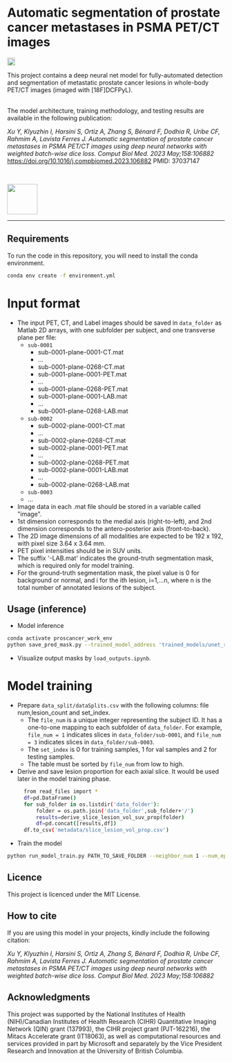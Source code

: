 # Automatic segmentation of prostate cancer metastases in PSMA PET/CT images

<p align="left">
    <img alt="PyPI - License" src="https://img.shields.io/badge/license-MIT-blue" height="18" />
</p>

This project contains a deep neural net model for fully-automated detection and segmentation of metastatic prostate cancer lesions in whole-body PET/CT images (imaged with [18F]DCFPyL).

<br/>
The model architecture, training methodology, and testing results are available in the following publication:

*Xu Y, Klyuzhin I, Harsini S, Ortiz A, Zhang S, Bénard F, Dodhia R, Uribe CF, Rahmim A, Lavista Ferres J. Automatic segmentation of prostate cancer metastases in PSMA PET/CT images using deep neural networks with weighted batch-wise dice loss. Comput Biol Med. 2023 May;158:106882*
https://doi.org/10.1016/j.compbiomed.2023.106882
PMID: 37037147

<br/>
<p align="left">
  <a href="https://www.bccrc.ca/dept/io-programs/qurit/"><img src="https://www.bccrc.ca/dept/io-programs/qurit/sites/qurit/files/FINAL_QURIT_PNG_60.png" height="70"/></a>
</p>

---

## Requirements
To run the code in this repository, you will need to install the conda environment.
```bash
conda env create -f environment.yml
```
# Input format
- The input PET, CT, and Label images should be saved in `data_folder` as Matlab 2D arrays, with one subfolder per subject, and one transverse plane per file:
  - `sub-0001`
    - sub-0001-plane-0001-CT.mat
    - ...
    - sub-0001-plane-0268-CT.mat
    - sub-0001-plane-0001-PET.mat
    - ...
    - sub-0001-plane-0268-PET.mat
    - sub-0001-plane-0001-LAB.mat
    - ...
    - sub-0001-plane-0268-LAB.mat
  - `sub-0002`
    - sub-0002-plane-0001-CT.mat
    - ...
    - sub-0002-plane-0268-CT.mat
    - sub-0002-plane-0001-PET.mat
    - ...
    - sub-0002-plane-0268-PET.mat
    - sub-0002-plane-0001-LAB.mat
    - ...
    - sub-0002-plane-0268-LAB.mat
  - `sub-0003`
  - ...
- Image data in each .mat file should be stored in a variable called "image".
- 1st dimension corresponds to the medial axis (right-to-left), and 2nd dimension corresponds to the antero-posterior axis (front-to-back).
- The 2D image dimensions of all modalities are expected to be 192 x 192, with pixel size 3.64 x 3.64 mm.
- PET pixel intensities should be in SUV units.
- The suffix '-LAB.mat' indicates the ground-truth segmentation mask, which is required only for model training.
- For the ground-truth segmentation mask, the pixel value is 0 for background or normal, and i for the ith lesion, i=1,...n, where n is the total number of annotated lesions of the subject. 


## Usage (inference)
- Model inference 
```bash
conda activate proscancer_work_env
python save_pred_mask.py --trained_model_address 'trained_models/unet_resnet34.pt' --save_folder 'outputs' --data_folder 'data_folder' --model_name 'unet_resnet34'
```
- Visualize output masks by `load_outputs.ipynb`. 

# Model training
- Prepare `data_split/dataSplits.csv` with the following columns: file num,lesion_count and set_index. 
    - The `file_num` is a unique integer representing the subject ID. It has a one-to-one mapping to each subfolder of `data_folder`. For example, `file_num = 1` indicates slices in `data_folder/sub-0001`, and `file_num = 3` indicates slices in `data_folder/sub-0003`.  
    - The `set_index` is 0 for training samples, 1 for val samples and 2 for testing samples. 
    - The table must be sorted by `file_num` from low to high.
- Derive and save lesion proportion for each axial slice. It would be used later in the model training phase. 
    ```bash
      from read_files import *
      df=pd.DataFrame()
      for sub_folder in os.listdir('data_folder'):
          folder = os.path.join('data_folder',sub_folder+'/')
          results=derive_slice_lesion_vol_suv_prop(folder)
          df=pd.concat([results,df])
      df.to_csv('metadata/slice_lesion_vol_prop.csv')
    ```
- Train the model 
```bash
python run_model_train.py PATH_TO_SAVE_FOLDER --neighbor_num 1 --num_epochs 20 --adjust_size --batch_size 32 `
```

## Licence 

This project is licenced under the MIT License.

## How to cite

If you are using this model in your projects, kindly include the following citation:

*Xu Y, Klyuzhin I, Harsini S, Ortiz A, Zhang S, Bénard F, Dodhia R, Uribe CF, Rahmim A, Lavista Ferres J. Automatic segmentation of prostate cancer metastases in PSMA PET/CT images using deep neural networks with weighted batch-wise dice loss. Comput Biol Med. 2023 May;158:106882*

## Acknowledgments

This project was supported by the National Institutes of Health (NIH)/Canadian Institutes of Health Research (CIHR) Quantitative Imaging Network (QIN) grant (137993), the CIHR project grant (PJT-162216), the Mitacs Accelerate grant (IT18063), as well as computational resources and services provided in part by Microsoft and separately by the Vice President Research and Innovation at the University of British Columbia.





  



